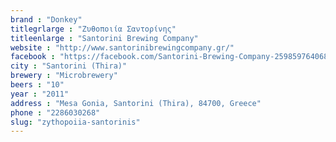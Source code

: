 ```yaml
---
brand : "Donkey"
titlegrlarge : "Ζυθοποιία Σαντορίνης"
titleenlarge : "Santorini Brewing Company"
website : "http://www.santorinibrewingcompany.gr/"
facebook : "https://facebook.com/Santorini-Brewing-Company-259859764068038/"
city : "Santorini (Thira)"
brewery : "Microbrewery"
beers : "10"
year : "2011"
address : "Mesa Gonia, Santorini (Thira), 84700, Greece"
phone : "2286030268"
slug: "zythopoiia-santorinis"
---
```

